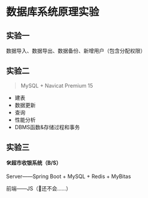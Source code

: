 # 数据库系统原理实验

## 实验一

数据导入、数据导出、数据备份、新增用户（包含分配权限）

## 实验二

> MySQL + Navicat Premium 15

- 建表
- 数据更新
- 查询
- 性能分析
- DBMS函数&存储过程和事务

## 实验三

**🛠超市收银系统（B/S）**

Server——Spring Boot + MySQL + Redis + MyBitas

前端——JS（🤖️还不会......）
